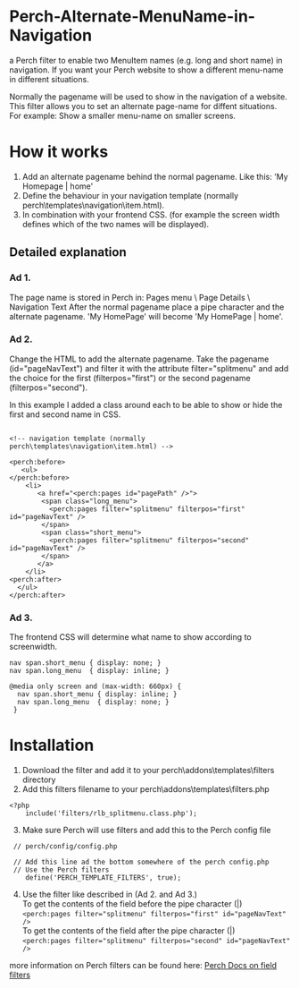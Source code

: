 # Perch-Alternate-MenuName-in-Navigation
a Perch filter to enable two MenuItem names (e.g. long and short name) in navigation.
If you want your Perch website to show a different menu-name in different situations.

Normally the pagename will be used to show in the navigation of a website. This filter allows you to set an alternate page-name for diffent situations.
For example: Show a smaller menu-name on smaller screens.   

# How it works
1. Add an alternate pagename behind the normal pagename. Like this: 'My Homepage | home'
2. Define the behaviour in your navigation template (normally perch\templates\navigation\item.html).
3. In combination with your frontend CSS. (for example the screen width defines which of the two names will be displayed).  

## Detailed explanation 

### Ad 1.   
The page name is stored in Perch in: Pages menu \ Page Details \ Navigation Text 
After the normal pagename place a pipe character and the alternate pagename. 'My HomePage' will become 'My HomePage | home'.
  
### Ad 2.  
Change the HTML to add the alternate pagename. Take the pagename (id="pageNavText") and filter it with the attribute filter="splitmenu" 
and add the choice for the first (filterpos="first") or the second pagename (filterpos="second").
  
In this example I added a class around each to be able to show or hide the first and second name in CSS.

~~~

<!-- navigation template (normally perch\templates\navigation\item.html) -->

<perch:before>
   <ul>
</perch:before>
    <li>
       <a href="<perch:pages id="pagePath" />">
        <span class="long_menu">
          <perch:pages filter="splitmenu" filterpos="first" id="pageNavText" />
        </span>
        <span class="short_menu">
          <perch:pages filter="splitmenu" filterpos="second" id="pageNavText" />
        </span>
       </a>   
    </li>
<perch:after>
  </ul>
</perch:after>
~~~

### Ad 3.  
The frontend CSS will determine what name to show according to screenwidth.

~~~
nav span.short_menu { display: none; }
nav span.long_menu  { display: inline; }

@media only screen and (max-width: 660px) {
  nav span.short_menu { display: inline; }
  nav span.long_menu  { display: none; } 
 }
~~~


# Installation
1. Download the filter and add it to your perch\addons\templates\filters directory
2. Add this filters filename to your perch\addons\templates\filters.php
~~~
<?php 
    include('filters/rlb_splitmenu.class.php'); 
~~~
3. Make sure Perch will use filters and add this to the Perch config file
~~~
 // perch/config/config.php 
 
 // Add this line ad the bottom somewhere of the perch config.php
 // Use the Perch filters 
    define('PERCH_TEMPLATE_FILTERS', true);
~~~    



4. Use the filter like described in (Ad 2. and Ad 3.)  
To get the contents of the field before the pipe character (|)  
`<perch:pages filter="splitmenu" filterpos="first" id="pageNavText" />`  
To get the contents of the field after the pipe character (|)    
`<perch:pages filter="splitmenu" filterpos="second" id="pageNavText" />`  


more information on Perch filters can be found here: [Perch Docs on field filters](https://docs.grabaperch.com/api/template-filters/)

